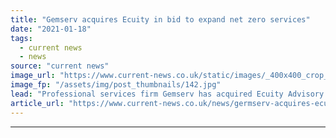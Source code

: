 ```yaml
---
title: "Gemserv acquires Ecuity in bid to expand net zero services"
date: "2021-01-18"
tags: 
  - current news
  - news
source: "current news"
image_url: "https://www.current-news.co.uk/static/images/_400x400_crop_center-center/Ecuity-Gemserv-800x400-image-Gemserv.jpg"
image_fp: "/assets/img/post_thumbnails/142.jpg"
lead: "​Professional services firm Gemserv has acquired Ecuity Advisory as it looks to expand its services for its clients looking to support the transition to net zero."
article_url: "https://www.current-news.co.uk/news/germserv-acquires-ecuity-in-bid-to-expand-net-zero-services?utm_source=rss-feeds&utm_medium=rss&utm_campaign=rss"
---
```


---
